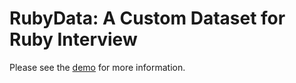 # RubyData: A Custom Dataset for Ruby Interview

Please see the [demo](https://github.com/shayanfazeli/ruby_data/blob/main/demo.ipynb) for more information.